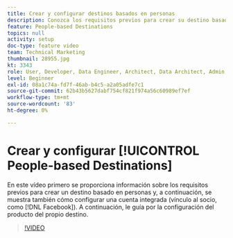 ```yaml
---
title: Crear y configurar destinos basados en personas
description: Conozca los requisitos previos para crear su destino basado en personas y también cómo configurar una cuenta integrada (vínculo al socio, como Facebook). Conozca la configuración interna del producto del propio destino.
feature: People-based Destinations
topics: null
activity: setup
doc-type: feature video
team: Technical Marketing
thumbnail: 28955.jpg
kt: 3343
role: User, Developer, Data Engineer, Architect, Data Architect, Admin, Leader
level: Beginner
exl-id: 08a1c74a-fd7f-46ab-b4c5-a2a05adfe7c1
source-git-commit: 62b43b5627dabf754cf821f974a56c60989ef7ef
workflow-type: tm+mt
source-wordcount: '83'
ht-degree: 0%

---
```


# Crear y configurar [!UICONTROL People-based Destinations]

En este vídeo primero se proporciona información sobre los requisitos previos para crear un destino basado en personas y, a continuación, se muestra también cómo configurar una cuenta integrada (vínculo al socio, como [!DNL Facebook]). A continuación, le guía por la configuración del producto del propio destino.

>[!VIDEO](https://video.tv.adobe.com/v/32711/?quality=12&captions=spa)
